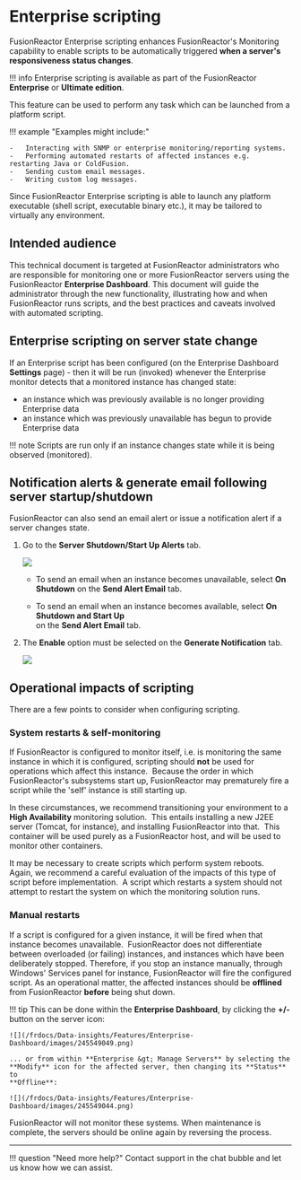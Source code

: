 # Enterprise scripting

FusionReactor Enterprise scripting enhances FusionReactor's
Monitoring capability to enable scripts to be automatically triggered
**when a server's responsiveness status changes**.

!!! info 
    Enterprise scripting is available as part of the FusionReactor **Enterprise** or **Ultimate edition**.

This feature can be used to perform any task which can be launched from
a platform script. 

!!! example "Examples might include:"

    -   Interacting with SNMP or enterprise monitoring/reporting systems.
    -   Performing automated restarts of affected instances e.g. restarting Java or ColdFusion.
    -   Sending custom email messages.
    -   Writing custom log messages.

Since FusionReactor Enterprise scripting is able to launch any platform
executable (shell script, executable binary etc.), it may be tailored to
virtually any environment.

## Intended audience

This technical document is targeted at FusionReactor administrators who
are responsible for monitoring one or more FusionReactor servers using
the FusionReactor **Enterprise Dashboard**. This document will guide the
administrator through the new functionality, illustrating how and when
FusionReactor runs scripts, and the best practices and caveats involved
with automated scripting.

## Enterprise scripting on server state change

If an Enterprise script has been configured (on the Enterprise Dashboard
**Settings** page) - then it will be run (invoked) whenever the
Enterprise monitor detects that a monitored instance has changed state:

-   an instance which was previously available is no longer providing
    Enterprise data
-   an instance which was previously unavailable has begun to provide
    Enterprise data  

!!! note
    Scripts are run only if an instance changes state while it is being observed (monitored).

## Notification alerts & generate email following server startup/shutdown

FusionReactor can also send an email alert or issue a notification alert
if a server changes state.
 

1.  Go to the **Server Shutdown/Start Up Alerts** tab.

    ![](/frdocs/Data-insights/Features/Enterprise-Dashboard/images/245549013.png)

    -   To send an email when an instance becomes
        unavailable, select **On Shutdown** on the **Send Alert Email** tab.

    -   To send an email when an instance becomes available, select **On Shutdown and Start Up**            
        on the **Send Alert Email** tab.



2.  The **Enable** option must be selected on the **Generate Notification** tab.

    ![](/frdocs/Data-insights/Features/Enterprise-Dashboard/images/245549019.png)

## Operational impacts of scripting

There are a few points to consider when configuring scripting.

### System restarts & self-monitoring

If FusionReactor is configured to monitor itself, i.e. is monitoring the
same instance in which it is configured, scripting should **not** be
used for operations which affect this instance.  Because the order in
which FusionReactor's subsystems start up, FusionReactor may prematurely
fire a script while the 'self' instance is still starting up.

In these circumstances, we recommend transitioning your environment to a
**High Availability** monitoring solution.  This entails installing a
new J2EE server (Tomcat, for instance), and installing FusionReactor
into that.  This container will be used purely as a FusionReactor host,
and will be used to monitor other containers.

It may be necessary to create scripts which perform system reboots. 
Again, we recommend a careful evaluation of the impacts of this type of
script before implementation.  A script which restarts a system should
not attempt to restart the system on which the monitoring solution runs.

### Manual restarts

If a script is configured for a given instance, it will be fired when
that instance becomes unavailable.  FusionReactor does not differentiate
between overloaded (or failing) instances, and instances which have been
deliberately stopped. Therefore, if you stop an instance manually,
through Windows' Services panel for instance, FusionReactor will fire
the configured script. As an operational matter, the affected instances
should be **offlined** from FusionReactor **before** being shut down. 

!!! tip
    This can be done within the **Enterprise Dashboard**, by clicking the
    **+/-** button on the server icon:

    ![](/frdocs/Data-insights/Features/Enterprise-Dashboard/images/245549049.png)

    ... or from within **Enterprise &gt; Manage Servers** by selecting the
    **Modify** icon for the affected server, then changing its **Status** to
    **Offline**:

    ![](/frdocs/Data-insights/Features/Enterprise-Dashboard/images/245549044.png)

FusionReactor will not monitor these systems. When maintenance is
complete, the servers should be online again by reversing the process.

___

!!! question "Need more help?"
    Contact support in the chat bubble and let us know how we can assist.